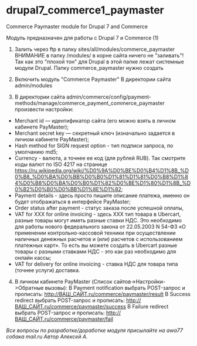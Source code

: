 # drupal7_commerce1_paymaster

Commerce Paymaster module for Drupal 7 and Commerce

Модуль предназначен для работы с Drupal 7 и Commerce (1)

1. Залить через ftp в папку sites/all/modules/commerce_paymaster
ВНИМАНИЕ в папку /modules/ в корне сайта ничего не "заливать"! Так как это "плохой тон" для Drupal в этой папке лежат системные модули Drupal. 
Папку commerce_paymaster нужно создать

2. Включить модуль "Commerce Paymaster" В директории сайта admin/modules
3. В директории сайта admin/commerce/config/payment-methods/manage/commerce_payment_commerce_paymaster произвести настройки:
- Merchant id — идентификатор сайта (его можно взять в личном кабинете PayMaster);
- Merchant secret key — секретный ключ (изначально задается в личном кабинете PayMaster);
- Hash method for SIGN request option - тип подписи запроса, по умолчанию md5;
- Currency - валюта, а точнее ее код (для рублей RUB). Так смотрите коды валют по ISO 4217 на странице https://ru.wikipedia.org/wiki/%D0%9A%D0%BE%D0%B4%D1%8B_%D0%B8_%D0%BA%D0%BB%D0%B0%D1%81%D1%81%D0%B8%D1%84%D0%B8%D0%BA%D0%B0%D1%82%D0%BE%D1%80%D1%8B_%D0%B2%D0%B0%D0%BB%D1%8E%D1%82;
- Payment details - здесь просто пишите описание платежа, именно он будет отображаться в интерфейсе PayMaster;
- Order status after payment - статус заказа после успешной оплаты, 
- VAT for XXX for online invoicing - здесь XXX тип товара в Ubercart, разные товары могут иметь разные ставки НДС. Это необходимо для работы нового федерального закона от 22.05.2003 N 54-ФЗ «О применении контрольно-кассовой техники при осуществлении наличных денежных расчетов и (или) расчетов с использованием платежных карт». То есть вы можете создать в Ubercart разные товары с разными ставками НДС - это как раз необходимо для онлайн кассы;
- VAT for delivery for online invoicing - ставка НДС для товара типа (точнее услуги) доставка.
4. В личном кабинете PayMaster (Список сайтов->Настройки->Обратные вызовы):
В Payment notification выбрать POST-запрос и прописать: http://ВАШ_САЙТ.ru/commerce/paymaster/result
В Success redirect выбрать POST-запрос и прописать: http://ВАШ_САЙТ.ru/commerce/paymaster/success
В Failure redirect выбрать POST-запрос и прописать: http://ВАШ_САЙТ.ru/commerce/paymaster/fail
 

_Все вопросы по разработке/доработке модуля присылайте на awa77 собака mail.ru
Автор Алексей А._ 